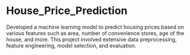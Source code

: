 # House_Price_Prediction
Developed a machine learning model to predict housing prices based on various features such as area, number of convenience stores, age of the house, and more. This project involved extensive data preprocessing, feature engineering, model selection, and evaluation.
